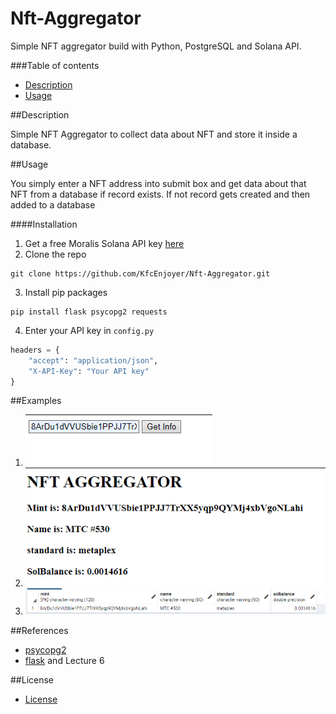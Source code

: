 # Nft-Aggregator
Simple NFT aggregator build with Python, PostgreSQL and Solana API.

###Table of contents

- [Description](#Description)
- [Usage](#Usage)

##Description

Simple NFT Aggregator to collect data about NFT 
and store it inside a database.

##Usage

You simply enter a NFT address into submit box and get data about that
NFT from a database if record exists. If not record gets created and then added
to a database

####Installation

1. Get a free Moralis Solana API key [here](https://moralis.io/?utm_source=gads&utm_campaign=17592653460&utm_medium=143799510688&network=g&device=c&gclid=CjwKCAjwzNOaBhAcEiwAD7Tb6OuqOkFkRey8hzsv3Ahz_WVNreZKFDurSUVYoJGjAq_jsZIIMwhDSxoCS3AQAvD_BwE)
2. Clone the repo 
``` ter
git clone https://github.com/KfcEnjoyer/Nft-Aggregator.git
 ```
3. Install pip packages 
```
pip install flask psycopg2 requests
```
4. Enter your API key in `config.py`
```python
headers = {
    "accept": "application/json",
    "X-API-Key": "Your API key"
}
```

##Examples
1. ![image1](https://github.com/KfcEnjoyer/Nft-Aggregator/blob/main/images/submit-box.png)
2. ![image2](https://github.com/KfcEnjoyer/Nft-Aggregator/blob/main/images/result.png)
3. ![image3](https://github.com/KfcEnjoyer/Nft-Aggregator/blob/main/images/database.png)

##References
- [psycopg2](https://pypi.org/project/psycopg2/)
- [flask](https://flask.palletsprojects.com/en/2.2.x/) and Lecture 6 

##License
- [License](https://github.com/KfcEnjoyer/Nft-Aggregator/blob/main/LICENSE)

